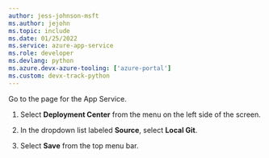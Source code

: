 ```yaml
---
author: jess-johnson-msft
ms.author: jejohn
ms.topic: include
ms.date: 01/25/2022
ms.service: azure-app-service
ms.role: developer
ms.devlang: python
ms.azure.devx-azure-tooling: ['azure-portal']
ms.custom: devx-track-python
---
```


Go to the page for the App Service.

1. Select **Deployment Center** from the menu on the left side of the screen.

1. In the dropdown list labeled **Source**, select **Local Git**.

1. Select **Save** from the top menu bar.
